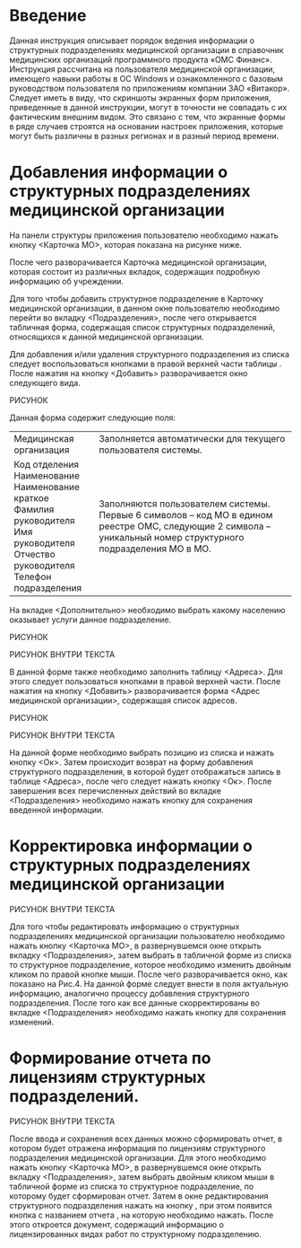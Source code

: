 <!-- TITLE: Ведение информации о структурных подразделениях медицинской организации -->
<!-- SUBTITLE: Рабочая инструкция -->

# Введение

Данная инструкция описывает порядок ведения информации о структурных подразделениях медицинской организации в справочник медицинских организаций программного продукта «ОМС Финанс».
Инструкция рассчитана на пользователя медицинской организации, имеющего навыки работы в ОС Windows и ознакомленного с базовым руководством пользователя по приложениям компании ЗАО «Витакор».
Следует иметь в виду, что скриншоты экранных форм приложения, приведенные в данной инструкции, могут в точности не совпадать с их фактическим внешним видом. Это связано с тем, что экранные формы в ряде случаев строятся на основании настроек приложения, которые могут быть различны в разных регионах и в разный период времени.

# Добавления информации о структурных подразделениях медицинской организации

На панели структуры приложения пользователю необходимо нажать кнопку <Карточка МО>, которая показана на рисунке ниже. 



После чего разворачивается Карточка медицинской организации, которая состоит из различных вкладок, содержащих подробную информацию об учреждении.



Для того чтобы добавить структурное подразделение в Карточку медицинской организации, в данном окне пользователю необходимо перейти во вкладку <Подразделения>, после чего открывается табличная форма, содержащая список структурных подразделений, относящихся к данной медицинской организации.





Для добавления и/или удаления структурного подразделения из списка следует воспользоваться кнопками в правой верхней части таблицы    .
После нажатия на кнопку <Добавить> разворачивается окно следующего вида.

РИСУНОК

Данная форма содержит следующие поля:

| |  |
| ------------- | ------------- |
|Медицинская организация|Заполняется автоматически для текущего пользователя системы.|
|Код отделения<br> Наименование<br> Наименование краткое<br> Фамилия руководителя<br> Имя руководителя<br> Отчество руководителя<br> Телефон подразделения|Заполняются пользователем системы. Первые 6 символов – код МО в едином реестре ОМС, следующие 2 символа – уникальный номер структурного подразделения МО в МО.|

На вкладке <Дополнительно> необходимо выбрать какому населению оказывает услуги данное подразделение.

РИСУНОК

РИСУНОК ВНУТРИ ТЕКСТА

В данной форме также необходимо заполнить таблицу <Адреса>. Для этого следует пользоваться кнопками    в правой верхней части. После нажатия на кнопку <Добавить> разворачивается форма <Адрес медицинской организации>, содержащая список адресов.

РИСУНОК

РИСУНОК ВНУТРИ ТЕКСТА

На данной форме необходимо выбрать позицию из списка и нажать кнопку <Ок>. 
Затем происходит возврат на форму добавления структурного подразделения, в которой будет отображаться запись в таблице <Адреса>, после чего следует нажать кнопку <Ок>. 
После завершения всех перечисленных действий во вкладке <Подразделения> необходимо нажать кнопку   для сохранения введенной информации.

# Корректировка информации о структурных подразделениях медицинской организации

РИСУНОК ВНУТРИ ТЕКСТА

Для того чтобы редактировать информацию о структурных подразделениях медицинской организации пользователю необходимо нажать кнопку <Карточка МО>, в развернувшемся окне открыть вкладку <Подразделения>, затем выбрать в табличной форме из списка то структурное подразделение, которое необходимо изменить двойным кликом по правой кнопке мыши. После чего разворачивается окно, как показано на Рис.4. На данной форме следует внести в поля актуальную информацию, аналогично процессу добавления структурного подразделения. После того как все данные скорректированы во вкладке <Подразделения> необходимо нажать кнопку   для сохранения изменений.

# Формирование отчета по лицензиям структурных подразделений.

РИСУНОК ВНУТРИ ТЕКСТА


 После ввода и сохранения всех данных можно сформировать отчет, в котором будет отражена информация по лицензиям структурного подразделения медицинской организации. Для этого необходимо нажать кнопку <Карточка МО>, в развернувшемся окне открыть вкладку <Подразделения>, затем выбрать двойным кликом мыши в табличной форме из списка то структурное подразделение, по которому будет сформирован отчет.  Затем в окне редактирования структурного подразделения нажать на кнопку  , при этом появится кнопка с названием отчета  , на которую необходимо нажать. После этого откроется документ, содержащий информацию о лицензированных видах работ по структурному подразделению.

